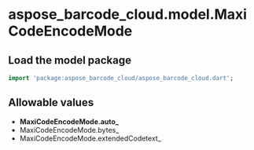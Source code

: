 # aspose_barcode_cloud.model.MaxiCodeEncodeMode

## Load the model package

```dart
import 'package:aspose_barcode_cloud/aspose_barcode_cloud.dart';
```

## Allowable values

* **MaxiCodeEncodeMode.auto_**
* MaxiCodeEncodeMode.bytes_
* MaxiCodeEncodeMode.extendedCodetext_

